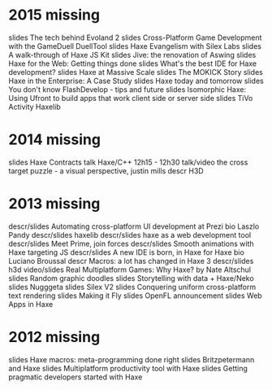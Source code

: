 # 2015 missing
slides The tech behind Evoland 2
slides Cross-Platform Game Development with the GameDuell DuellTool
slides Haxe Evangelism with Silex Labs
slides A walk-through of Haxe JS Kit
slides Jive: the renovation of Aswing
slides Haxe for the Web: Getting things done
slides What's the best IDE for Haxe development?
slides Haxe at Massive Scale
slides The MOKICK Story
slides Haxe in the Enterprise: A Case Study
slides Haxe today and tomorrow
slides You don't know FlashDevelop - tips and future
slides Isomorphic Haxe: Using Ufront to build apps that work client side or server side
slides TiVo Activity Haxelib

# 2014 missing
slides Haxe Contracts
talk Haxe/C++ 12h15 - 12h30
talk/video the cross target puzzle - a visual perspective, justin mills
descr H3D

# 2013 missing
descr/slides Automating cross-platform UI development at Prezi
bio Laszlo Pandy
descr/slides haxelib
descr/slides haxe as a web development tool
descr/slides Meet Prime, join forces
descr/slides Smooth animations with Haxe targeting JS
descr/slides A new IDE is born, in Haxe for Haxe
bio Luciano Broussal
descr Macros: a lot has changed in Haxe 3
descr/slides h3d
video/slides Real Multiplatform Games: Why Haxe? by Nate Altschul
slides Random graphic doodles
slides Storytelling with data + Haxe/Neko
slides Nugggeta
slides Silex V2
slides Conquering uniform cross-platform text rendering
slides Making it Fly
slides OpenFL announcement
slides Web Apps in Haxe

# 2012 missing
slides Haxe macros: meta-programming done right
slides Britzpetermann and Haxe
slides Multiplatform productivity tool with Haxe
slides Getting pragmatic developers started with Haxe